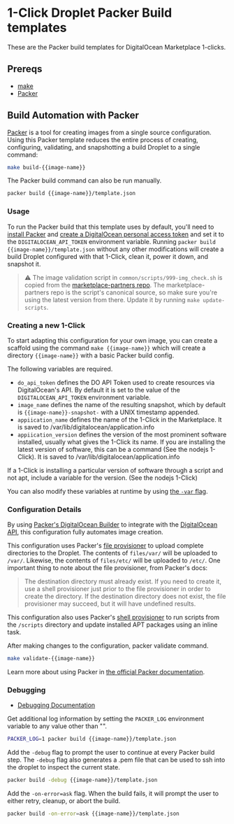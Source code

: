 # 1-Click Droplet Packer Build templates

These are the Packer build templates for DigitalOcean Marketplace 1-clicks.

## Prereqs

* [make](https://www.gnu.org/software/make/)
* [Packer](https://www.packer.io/intro/index.html)

## Build Automation with Packer

[Packer](https://www.packer.io/intro/index.html) is a tool for creating images from a single source configuration. Using this Packer template reduces the entire process of creating, configuring, validating, and snapshotting a build Droplet to a single command:

```sh
make build-{{image-name}}
```

The Packer build command can also be run manually.

```sh
packer build {{image-name}}/template.json
```

### Usage

To run the Packer build that this template uses by default, you'll need to [install Packer](https://www.packer.io/intro/getting-started/install.html) and [create a DigitalOcean personal access token](https://www.digitalocean.com/docs/api/create-personal-access-token/) and set it to the `DIGITALOCEAN_API_TOKEN` environment variable. Running `packer build {{image-name}}/template.json` without any other modifications will create a build Droplet configured with that 1-Click, clean it, power it down, and snapshot it.

> ⚠️ The image validation script in `common/scripts/999-img_check.sh` is copied from the [marketplace-partners repo](https://github.com/digitalocean/marketplace-partners). The marketplace-partners repo is the script's canonical source, so make sure you're using the latest version from there. Update it by running `make update-scripts`.

### Creating a new 1-Click

To start adapting this configuration for your own image, you can create a scaffold using the command `make {{image-name}}` which will create a directory `{{image-name}}` with a basic Packer build config.

The following variables are required.

* `do_api_token` defines the DO API Token used to create resources via DigitalOcean's API. By default it is set to the value of the `DIGITALOCEAN_API_TOKEN` environment variable.
* `image_name` defines the name of the resulting snapshot, which by default is `{{image-name}}-snapshot-` with a UNIX timestamp appended.
* `appiication_name` defines the name of the 1-Click in the Marketplace. It is saved to /var/lib/digitalocean/application.info
* `appiication_version` defines the version of the most prominent software installed, usually what gives the 1-Click its name. If you are installing the latest version of software, this can be a command (See the nodejs 1-Click). It is saved to /var/lib/digitalocean/application.info

If a 1-Click is installing a particular version of software through a script and not apt, include a variable for the version. (See the nodejs 1-Click)

You can also modify these variables at runtime by using [the `-var` flag](https://www.packer.io/docs/templates/user-variables.html#setting-variables).

### Configuration Details

By using [Packer's DigitalOcean Builder](https://www.packer.io/docs/builders/digitalocean.html) to integrate with the [DigitalOcean API](https://developers.digitalocean.com/), this configuration fully automates image creation.

This configuration uses Packer's [file provisioner](https://www.packer.io/docs/provisioners/file.html) to upload complete directories to the Droplet. The contents of `files/var/` will be uploaded to `/var/`. Likewise, the contents of `files/etc/` will be uploaded to `/etc/`. One important thing to note about the file provisioner, from Packer's docs:

> The destination directory must already exist. If you need to create it, use a shell provisioner just prior to the file provisioner in order to create the directory. If the destination directory does not exist, the file provisioner may succeed, but it will have undefined results.

This configuration also uses Packer's [shell provisioner](https://www.packer.io/docs/provisioners/shell.html) to run scripts from the `/scripts` directory and update installed APT packages using an inline task.

After making changes to the configuration, packer validate command.

```sh
make validate-{{image-name}}
```

Learn more about using Packer in [the official Packer documentation](https://www.packer.io/docs/index.html).

### Debugging

* [Debugging Documentation](https://www.packer.io/docs/debugging)

Get additional log information by setting the `PACKER_LOG` environment variable to any value other than "".

```sh
PACKER_LOG=1 packer build {{image-name}}/template.json
```

Add the `-debug` flag to prompt the user to continue at every Packer build step. The `-debug` flag also generates a .pem file that can be used to ssh into the droplet to inspect the current state.

```sh
packer build -debug {{image-name}}/template.json
```

Add the `-on-error=ask` flag. When the build fails, it will prompt the user to either retry, cleanup, or abort the build.

```sh
packer build -on-error=ask {{image-name}}/template.json
```
